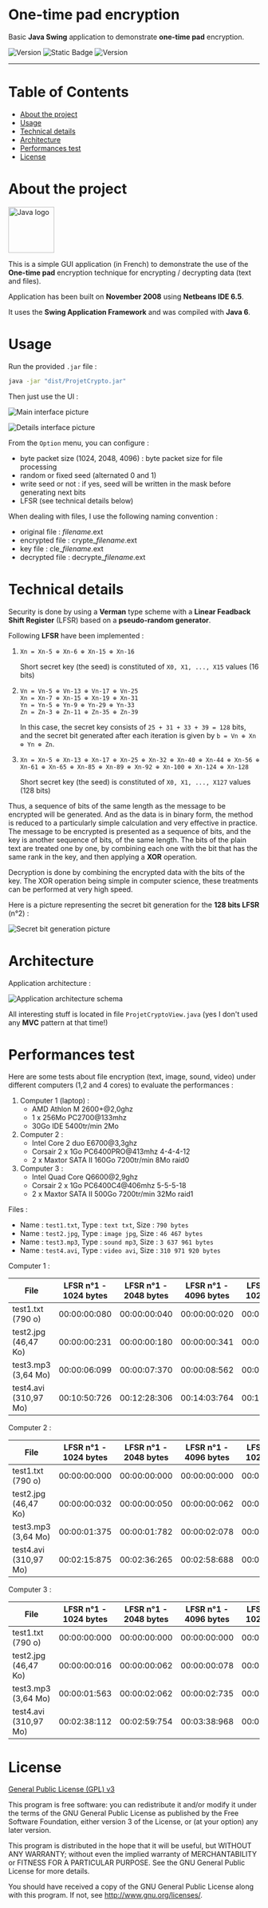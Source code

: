 # One-time pad encryption

Basic **Java Swing** application to demonstrate **one-time pad** encryption.

![Version](https://img.shields.io/badge/Version-1.0.0-2AAB92.svg)
![Static Badge](https://img.shields.io/badge/Last%20update-12%20Nov%202008-blue)
![Version](https://img.shields.io/badge/Java-6-red.svg)

---

# Table of Contents

* [About the project](#about-the-project)
* [Usage](#usage)
* [Technical details](#technical-details)
* [Architecture](#architecture)
* [Performances test](#performances-test)
* [License](#license)

# About the project

<img alt="Java logo" src="doc/logo-java.svg" height="92"/>

This is a simple GUI application (in French) to demonstrate the use of the **One-time pad** encryption technique for
encrypting / decrypting data (text and files).

Application has been built on **November 2008** using **Netbeans IDE 6.5**.

It uses the **Swing Application Framework** and was compiled with **Java 6**.

# Usage

Run the provided `.jar` file :

```bash
java -jar "dist/ProjetCrypto.jar"
```

Then just use the UI :

![Main interface picture](doc/main_interface.png?raw=true "Main interface")

![Details interface picture](doc/details_interface.png?raw=true "Details interface")

From the `Option` menu, you can configure :
- byte packet size (1024, 2048, 4096) : byte packet size for file processing
- random or fixed seed (alternated 0 and 1)
- write seed or not : if yes, seed will be written in the mask before generating next bits
- LFSR (see technical details below)

When dealing with files, I use the following naming convention :
- original file : _filename_.ext
- encrypted file : crypte\__filename_.ext
- key file : cle\__filename_.ext
- decrypted file : decrypte\__filename_.ext

# Technical details

Security is done by using a **Verman** type scheme with a **Linear Feadback Shift Register** (LFSR) based on a **pseudo-random generator**.

Following **LFSR** have been implemented :

1. ```
   Xn = Xn-5 ⊕ Xn-6 ⊕ Xn-15 ⊕ Xn-16
   ```

   Short secret key (the seed) is constituted of `X0, X1, ..., X15` values (16 bits)

2. ```
   Vn = Vn-5 ⊕ Vn-13 ⊕ Vn-17 ⊕ Vn-25
   Xn = Xn-7 ⊕ Xn-15 ⊕ Xn-19 ⊕ Xn-31
   Yn = Yn-5 ⊕ Yn-9 ⊕ Yn-29 ⊕ Yn-33
   Zn = Zn-3 ⊕ Zn-11 ⊕ Zn-35 ⊕ Zn-39
   ```

   In this case, the secret key consists of `25 + 31 + 33 + 39 = 128` bits, and the secret bit generated
   after each iteration is given by `b = Vn ⊕ Xn ⊕ Yn ⊕ Zn`.

3. ```
   Xn = Xn-5 ⊕ Xn-13 ⊕ Xn-17 ⊕ Xn-25 ⊕ Xn-32 ⊕ Xn-40 ⊕ Xn-44 ⊕ Xn-56 ⊕ Xn-61 ⊕ Xn-65 ⊕ Xn-85 ⊕ Xn-89 ⊕ Xn-92 ⊕ Xn-100 ⊕ Xn-124 ⊕ Xn-128
   ```

   Short secret key (the seed) is constituted of `X0, X1, ..., X127` values (128 bits)
   
Thus, a sequence of bits of the same length as the message to be encrypted will be generated.
And as the data is in binary form, the method is reduced to a particularly simple calculation and very effective in practice.
The message to be encrypted is presented as a sequence of bits, and the key is another sequence of bits, of the same length.
The bits of the plain text are treated one by one, by combining each one with the bit that has the same rank in the key, and then applying a **XOR** operation.

Decryption is done by combining the encrypted data with the bits of the key.
The XOR operation being simple in computer science, these treatments can be performed at very high speed.

Here is a picture representing the secret bit generation for the **128 bits LFSR** (n°2) :

![Secret bit generation picture](doc/secret_bit_generation.png?raw=true "Secret bit generation")

# Architecture

Application architecture :

![Application architecture schema](doc/architecture.png?raw=true "Architecture")

All interesting stuff is located in file `ProjetCryptoView.java` (yes I don't used any **MVC** pattern at that time!)

# Performances test

Here are some tests about file encryption (text, image, sound, video) under different computers (1,2 and 4 cores) to evaluate the performances :

1. Computer 1 (laptop) :
   - AMD Athlon M 2600+\@2,0ghz
   - 1 x 256Mo PC2700@133mhz
   - 30Go IDE 5400tr/min 2Mo
2. Computer 2 :
   - Intel Core 2 duo E6700@3,3ghz
   - Corsair 2 x 1Go PC6400PRO@413mhz 4-4-4-12
   - 2 x Maxtor SATA II 160Go 7200tr/min 8Mo raid0
3. Computer 3 :
   - Intel Quad Core Q6600@2,9ghz
   - Corsair 2 x 1Go PC6400C4@406mhz 5-5-5-18
   - 2 x Maxtor SATA II 500Go 7200tr/min 32Mo raid1

Files :
- Name : `test1.txt`, Type : `text txt`, Size : `790 bytes`
- Name : `test2.jpg`, Type : `image jpg`, Size : `46 467 bytes`
- Name : `test3.mp3`, Type : `sound mp3`, Size : `3 637 961 bytes`
- Name : `test4.avi`, Type : `video avi`, Size : `310 971 920 bytes`

Computer 1 :

| File                  | LFSR n°1 - 1024 bytes | LFSR n°1 - 2048 bytes | LFSR n°1 - 4096 bytes | LFSR n°2 - 1024 bytes | LFSR n°2 - 2048 bytes | LFSR n°2 - 4096 bytes |
|-----------------------|-----------------------|-----------------------|-----------------------|-----------------------|-----------------------|-----------------------|
| test1.txt (790 o)     | 00:00:00:080          | 00:00:00:040          | 00:00:00:020          | 00:00:00:010          | 00:00:00:020          | 00:00:00:020          |
| test2.jpg (46,47 Ko)  | 00:00:00:231          | 00:00:00:180          | 00:00:00:341          | 00:00:00:421          | 00:00:00:430          | 00:00:00:431          |
| test3.mp3 (3,64 Mo)   | 00:00:06:099          | 00:00:07:370          | 00:00:08:562          | 00:00:10:435          | 00:00:12:938          | 00:00:16:053          |
| test4.avi (310,97 Mo) | 00:10:50:726          | 00:12:28:306          | 00:14:03:764          | 00:16:51:624          | 00:24:21:078          | 00:29:52:878          |

Computer 2 :

| File                  | LFSR n°1 - 1024 bytes | LFSR n°1 - 2048 bytes | LFSR n°1 - 4096 bytes | LFSR n°2 - 1024 bytes | LFSR n°2 - 2048 bytes | LFSR n°2 - 4096 bytes |
|-----------------------|-----------------------|-----------------------|-----------------------|-----------------------|-----------------------|-----------------------|
| test1.txt (790 o)     | 00:00:00:000          | 00:00:00:000          | 00:00:00:000          | 00:00:00:000          | 00:00:00:000          | 00:00:00:000          |
| test2.jpg (46,47 Ko)  | 00:00:00:032          | 00:00:00:050          | 00:00:00:062          | 00:00:00:063          | 00:00:00:062          | 00:00:00:078          |
| test3.mp3 (3,64 Mo)   | 00:00:01:375          | 00:00:01:782          | 00:00:02:078          | 00:00:02:344          | 00:00:02:938          | 00:00:03:640          |
| test4.avi (310,97 Mo) | 00:02:15:875          | 00:02:36:265          | 00:02:58:688          | 00:03:33:532          | 00:04:28:391          | 00:05:57:500          |

Computer 3 :

| File                  | LFSR n°1 - 1024 bytes | LFSR n°1 - 2048 bytes | LFSR n°1 - 4096 bytes | LFSR n°2 - 1024 bytes | LFSR n°2 - 2048 bytes | LFSR n°2 - 4096 bytes |
|-----------------------|-----------------------|-----------------------|-----------------------|-----------------------|-----------------------|-----------------------|
| test1.txt (790 o)     | 00:00:00:000          | 00:00:00:000          | 00:00:00:000          | 00:00:00:000          | 00:00:00:000          | 00:00:00:000          |
| test2.jpg (46,47 Ko)  | 00:00:00:016          | 00:00:00:062          | 00:00:00:078          | 00:00:00:047          | 00:00:00:063          | 00:00:00:109          |
| test3.mp3 (3,64 Mo)   | 00:00:01:563          | 00:00:02:062          | 00:00:02:735          | 00:00:02:859          | 00:00:03:906          | 00:00:04:828          |
| test4.avi (310,97 Mo) | 00:02:38:112          | 00:02:59:754          | 00:03:38:968          | 00:04:08:622          | 00:05:10:354          | 00:06:58:720          |

# License

[General Public License (GPL) v3](https://www.gnu.org/licenses/gpl-3.0.en.html)

This program is free software: you can redistribute it and/or modify it under the terms of the GNU
General Public License as published by the Free Software Foundation, either version 3 of the
License, or (at your option) any later version.

This program is distributed in the hope that it will be useful, but WITHOUT ANY WARRANTY; without
even the implied warranty of MERCHANTABILITY or FITNESS FOR A PARTICULAR PURPOSE. See the GNU
General Public License for more details.

You should have received a copy of the GNU General Public License along with this program. If not,
see <http://www.gnu.org/licenses/>.